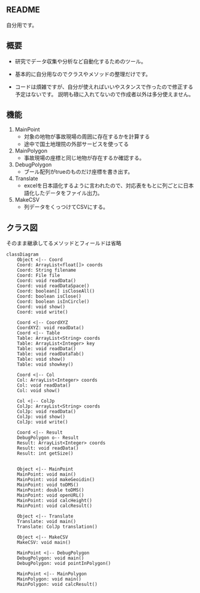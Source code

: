 ## README

自分用です。

## 概要

- 研究でデータ収集や分析など自動化するためのツール。
- 基本的に自分用なのでクラスやメソッドの整理だけです。

- コードは煩雑ですが、自分が使えればいいやスタンスで作ったので修正する予定はないです。
  説明も碌に入れてないので作成者以外は多分使えません。

## 機能

1. MainPoint
   - 対象の地物が事故現場の周囲に存在するかを計算する
   - 途中で国土地理院の外部サービスを使ってる
2. MainPolygon
   - 事故現場の座標と同じ地物が存在するか確認する。
3. DebugPolygon
   - ブール配列がtrueのものだけ座標を書き出す。
4. Translate
   - excelを日本語化するように言われたので、対応表をもとに列ごとに日本語化したデータをファイル出力。
5. MakeCSV
   - 列データをくっつけてCSVにする。

## クラス図

そのまま継承してるメソッドとフィールドは省略

```mermaid
classDiagram
	Object <|-- Coord
	Coord: ArrayList<float[]> coords
	Coord: String filename
	Coord: File file
	Coord: void readData()
	Coord: void readDataSpace()
	Coord: boolean[] isCloseAll()
	Coord: boolean isClose()
	Coord: boolean isInCircle()
	Coord: void show()
	Coord: void write()

	Coord <|-- CoordXYZ
	CoordXYZ: void readData()
	Coord <|-- Table
	Table: ArrayList<String> coords
	Table: ArrayList<Integer> key
	Table: void readData()
	Table: void readDataTab()
	Table: void show()
	Table: void showkey()
	
	Coord <|-- Col
	Col: ArrayList<Integer> coords
	Col: void readData()
	Col: void show()
	
	Col <|-- ColJp
	ColJp: ArrayList<String> coords
	ColJp: void readData()
	ColJp: void show()
	ColJp: void write()
	
	Coord <|-- Result
	DebugPolygon o-- Result
	Result: ArrayList<Integer> coords
	Result: void readData()
	Result: int getSize()
	

	Object <|-- MainPoint
	MainPoint: void main()
	MainPoint: void makeGeoidin()
	MainPoint: void toDMS()
	MainPoint: double toDMS()
	MainPoint: void openURL()
	MainPoint: void calcHeight()
	MainPoint: void calcResult()
	
	Object <|-- Translate
	Translate: void main()
	Translate: ColJp translation()
	
	Object <|-- MakeCSV
	MakeCSV: void main()
	
	MainPoint <|-- DebugPolygon
	DebugPolygon: void main()
	DebugPolygon: void pointInPolygon()
	
	MainPoint <|-- MainPolygon
	MainPolygon: void main()
	MainPolygon: void calcResult()
	
	
	
	
```

